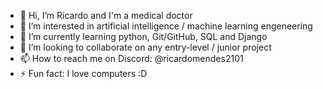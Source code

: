 - 👋 Hi, I’m Ricardo and I'm a medical doctor
- 👀 I’m interested in artificial intelligence / machine learning engeneering
- 🌱 I’m currently learning python, Git/GitHub, SQL and Django
- 💞️ I’m looking to collaborate on any entry-level / junior project
- 📫 How to reach me on Discord: @ricardomendes2101
- ⚡ Fun fact: I love computers :D

<!---
ricky21brg/ricky21brg is a ✨ special ✨ repository because its `README.md` (this file) appears on your GitHub profile.
You can click the Preview link to take a look at your changes.
--->
